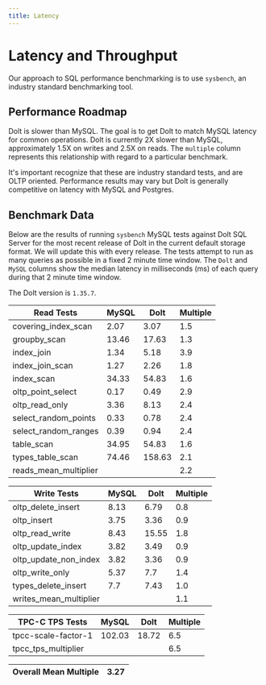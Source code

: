 ```yaml
---
title: Latency
---
```


# Latency and Throughput

Our approach to SQL performance benchmarking is to use `sysbench`, an
industry standard benchmarking tool.

## Performance Roadmap

Dolt is slower than MySQL. The goal is to get Dolt to match 
MySQL latency for common operations. Dolt is currently 2X slower 
than MySQL, approximately 1.5X on writes and 2.5X on reads. The 
`multiple` column represents this relationship with regard to a 
particular benchmark.

It's important recognize that these are industry standard tests, and
are OLTP oriented. Performance results may vary but Dolt is 
generally competitive on latency with MySQL and Postgres.

## Benchmark Data

Below are the results of running `sysbench` MySQL tests against Dolt
SQL Server for the most recent release of Dolt in the current default 
storage format. We will update this with every release. The tests 
attempt to run as many queries as possible in a fixed 2 minute time 
window. The `Dolt` and `MySQL` columns show the median latency in 
milliseconds (ms) of each query during that 2 minute time window.

The Dolt version is `1.35.7`.

<!-- START___DOLT___LATENCY_RESULTS_TABLE -->
|       Read Tests        | MySQL |  Dolt  | Multiple |
|-------------------------|-------|--------|----------|
| covering\_index\_scan   |  2.07 |   3.07 |      1.5 |
| groupby\_scan           | 13.46 |  17.63 |      1.3 |
| index\_join             |  1.34 |   5.18 |      3.9 |
| index\_join\_scan       |  1.27 |   2.26 |      1.8 |
| index\_scan             | 34.33 |  54.83 |      1.6 |
| oltp\_point\_select     |  0.17 |   0.49 |      2.9 |
| oltp\_read\_only        |  3.36 |   8.13 |      2.4 |
| select\_random\_points  |  0.33 |   0.78 |      2.4 |
| select\_random\_ranges  |  0.39 |   0.94 |      2.4 |
| table\_scan             | 34.95 |  54.83 |      1.6 |
| types\_table\_scan      | 74.46 | 158.63 |      2.1 |
| reads\_mean\_multiplier |       |        |      2.2 |

|       Write Tests        | MySQL | Dolt  | Multiple |
|--------------------------|-------|-------|----------|
| oltp\_delete\_insert     |  8.13 |  6.79 |      0.8 |
| oltp\_insert             |  3.75 |  3.36 |      0.9 |
| oltp\_read\_write        |  8.43 | 15.55 |      1.8 |
| oltp\_update\_index      |  3.82 |  3.49 |      0.9 |
| oltp\_update\_non\_index |  3.82 |  3.36 |      0.9 |
| oltp\_write\_only        |  5.37 |   7.7 |      1.4 |
| types\_delete\_insert    |   7.7 |  7.43 |      1.0 |
| writes\_mean\_multiplier |       |       |      1.1 |

|    TPC-C TPS Tests    | MySQL  | Dolt  | Multiple |
|-----------------------|--------|-------|----------|
| tpcc-scale-factor-1   | 102.03 | 18.72 |      6.5 |
| tpcc\_tps\_multiplier |        |       |      6.5 |

| Overall Mean Multiple | 3.27 |
|-----------------------|------|
<!-- END___DOLT___LATENCY_RESULTS_TABLE -->
<br/>